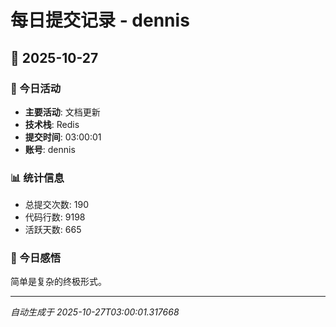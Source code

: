# 每日提交记录 - dennis

## 📅 2025-10-27

### 🎯 今日活动
- **主要活动**: 文档更新
- **技术栈**: Redis
- **提交时间**: 03:00:01
- **账号**: dennis

### 📊 统计信息
- 总提交次数: 190
- 代码行数: 9198
- 活跃天数: 665

### 💭 今日感悟
简单是复杂的终极形式。

---
*自动生成于 2025-10-27T03:00:01.317668*
